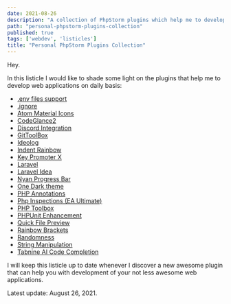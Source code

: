 ```yaml
---
date: 2021-08-26
description: "A collection of PhpStorm plugins which help me to develop well-thought and complex web applications."
path: "personal-phpstorm-plugins-collection"
published: true
tags: ['webdev', 'listicles']
title: "Personal PhpStorm Plugins Collection"
---
```


Hey.

In this listicle I would like to shade some light on the plugins that help me to develop web applications on daily basis:

- [.env files support](https://plugins.jetbrains.com/plugin/9525)
- [.ignore](https://plugins.jetbrains.com/plugin/7495)
- [Atom Material Icons](https://plugins.jetbrains.com/plugin/10044)
- [CodeGlance2](https://plugins.jetbrains.com/plugin/15562)
- [Discord Integration](https://plugins.jetbrains.com/plugin/10233)
- [GitToolBox](https://plugins.jetbrains.com/plugin/7499)
- [Ideolog](https://plugins.jetbrains.com/plugin/9746)
- [Indent Rainbow](https://plugins.jetbrains.com/plugin/13308)
- [Key Promoter X](https://plugins.jetbrains.com/plugin/9792)
- [Laravel](https://plugins.jetbrains.com/plugin/7532)
- [Laravel Idea](https://plugins.jetbrains.com/plugin/13441)
- [Nyan Progress Bar](https://plugins.jetbrains.com/plugin/8575)
- [One Dark theme](https://plugins.jetbrains.com/plugin/11938)
- [PHP Annotations](https://plugins.jetbrains.com/plugin/7320)
- [Php Inspections (EA Ultimate)](https://plugins.jetbrains.com/plugin/16935)
- [PHP Toolbox](https://plugins.jetbrains.com/plugin/8133)
- [PHPUnit Enhancement](https://plugins.jetbrains.com/plugin/9674)
- [Quick File Preview](https://plugins.jetbrains.com/plugin/12778)
- [Rainbow Brackets](https://plugins.jetbrains.com/plugin/10080)
- [Randomness](https://plugins.jetbrains.com/plugin/9836)
- [String Manipulation](https://plugins.jetbrains.com/plugin/2162)
- [Tabnine AI Code Completion](https://plugins.jetbrains.com/plugin/12798)

I will keep this listicle up to date whenever I discover a new awesome plugin that can help you with development of your not less awesome web applications.

Latest update: August 26, 2021.
